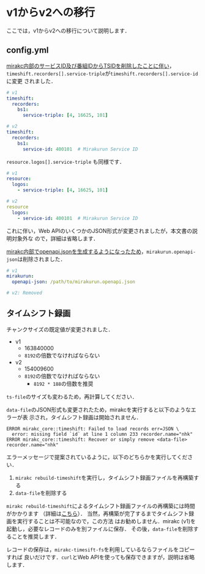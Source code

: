 # v1からv2への移行

ここでは，v1からv2への移行について説明します．

## config.yml

[mirakc内部のサービスID及び番組IDからTSIDを削除したことに伴い](https://github.com/mirakc/mirakc/issues/690)，
`timeshift.recorders[].service-triple`が`timeshift.recorders[].service-id`に変更
されました．

```yaml
# v1
timeshift:
  recorders:
    bs1:
      service-triple: [4, 16625, 101]

# v2
timeshift:
  recorders:
    bs1:
      service-id: 400101  # Mirakurun Service ID
```

`resource.logos[].service-triple` も同様です．

```yaml
# v1
resource:
  logos:
    - service-triple: [4, 16625, 101]

# v2
resource
  logos:
    - service-id: 400101  # Mirakurun Service ID
```

これに伴い，Web APIのいくつかのJSON形式が変更されましたが，本文書の説明対象外な
ので，詳細は省略します．

[mirakc内部でopenapi.jsonを生成するようになったため](https://github.com/mirakc/mirakc/issues/623)，`mirakurun.openapi-json`は削除されました．

```yaml
# v1
mirakurun:
  openapi-json: /path/to/mirakurun.openapi.json

# v2: Removed
```

## タイムシフト録画

チャンクサイズの既定値が変更されました．

* v1
  * 163840000
  * `8192`の倍数でなければならない
* v2
  * 154009600
  * `8192`の倍数でなければならない
    * `8192 * 188`の倍数を推奨

`ts-file`のサイズも変わるため，再計算してください．

`data-file`のJSON形式も変更されたため，mirakcを実行すると以下のようなエラーが表
示され，タイムシフト録画は開始されません．

```
ERROR mirakc_core::timeshift: Failed to load records err=JSON \
  error: missing field `id` at line 1 column 233 recorder.name="nhk"
ERROR mirakc_core::timeshift: Recover or simply remove <data-file> recorder.name="nhk"
```

エラーメッセージで提案されているように，以下のどちらかを実行してください．

1. `mirakc rebuild-timeshift`を実行し，タイムシフト録画ファイルを再構築する
2. `data-file`を削除する

`mirakc rebuild-timeshift`によるタイムシフト録画ファイルの再構築には時間がかかります
（詳細は[こちら](https://github.com/mirakc/mirakc/issues/690#issuecomment-1384949952)）．
当然，再構築が完了するまでタイムシフト録画を実行することは不可能なので，この方法
はお勧めしません．mirakc (v1)を起動し，必要なレコードのみを別ファイルに保存．
その後，`data-file`を削除することを推奨します．

レコードの保存は，`mirakc-timesift-fs`を利用しているならファイルをコピーすれば
良いだけです．`curl`とWeb APIを使っても保存できますが，説明は省略します．
